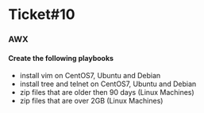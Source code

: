 # Ticket#10
### AWX 

#### Create the following playbooks
- install vim on CentOS7, Ubuntu and Debian
- install tree and telnet on CentOS7, Ubuntu and Debian
- zip files that are older then 90 days (Linux Machines)
- zip files that are over 2GB (Linux Machines)
